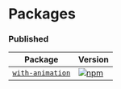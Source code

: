 # Packages

### Published

| Package                   | Version                                                                             |
| ------------------------- | ----------------------------------------------------------------------------------- |
| [`with-animation`](/packages/with-animation)  | [![npm](https://img.shields.io/npm/v/@robcc/with-animation.svg)](https://www.npmjs.com/package/@robcc/with-animation) |
